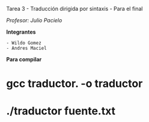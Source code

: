 Tarea 3 - Traducción dirigida por sintaxis - Para el final

*Profesor: Julio Pacielo*

**Integrantes**

    - Wildo Gomez
    - Andres Maciel

**Para compilar**

# gcc traductor. -o traductor
# ./traductor fuente.txt
